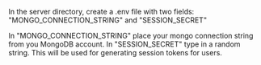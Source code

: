 In the server directory, create a .env file with two fields: "MONGO_CONNECTION_STRING" and "SESSION_SECRET"

In "MONGO_CONNECTION_STRING" place your mongo connection string from you MongoDB account.
In "SESSION_SECRET" type in a random string. This will be used for generating session tokens for users.
